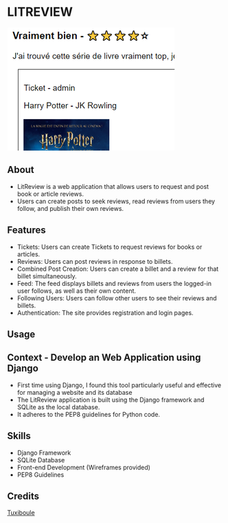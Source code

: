 # LITREVIEW
![](icon.png)

## About

- LitReview is a web application that allows users to request and post book or article reviews. 
- Users can create posts to seek reviews, read reviews from users they follow, and publish their own reviews.


## Features

- Tickets: Users can create Tickets to request reviews for books or articles.
- Reviews: Users can post reviews in response to billets.
- Combined Post Creation: Users can create a billet and a review for that billet simultaneously.
- Feed: The feed displays billets and reviews from users the logged-in user follows, as well as their own content.
- Following Users: Users can follow other users to see their reviews and billets.
- Authentication: The site provides registration and login pages.


## Usage



## Context - Develop an Web Application using Django

- First time using Django, I found this tool particularly useful and effective for managing a website and its database
- The LitReview application is built using the Django framework and SQLite as the local database. 
- It adheres to the PEP8 guidelines for Python code.


## Skills

- Django Framework
- SQLite Database
- Front-end Development (Wireframes provided)
- PEP8 Guidelines

## Credits
[Tuxiboule](https://github.com/Tuxiboule)
